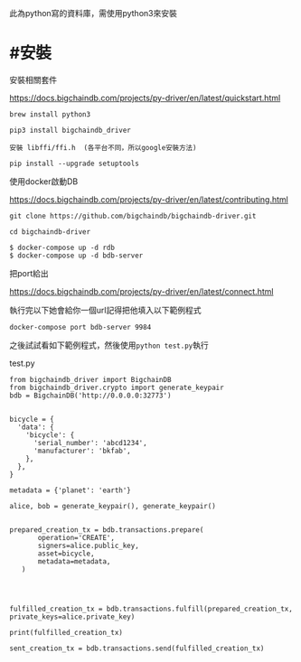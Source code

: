 此為python寫的資料庫，需使用python3來安裝


#  #安裝


安裝相關套件

https://docs.bigchaindb.com/projects/py-driver/en/latest/quickstart.html

```
brew install python3

pip3 install bigchaindb_driver

安裝 libffi/ffi.h  (各平台不同，所以google安裝方法)

pip install --upgrade setuptools

```


使用docker啟動DB

https://docs.bigchaindb.com/projects/py-driver/en/latest/contributing.html
```
git clone https://github.com/bigchaindb/bigchaindb-driver.git
 
cd bigchaindb-driver

$ docker-compose up -d rdb
$ docker-compose up -d bdb-server
```

把port給出

https://docs.bigchaindb.com/projects/py-driver/en/latest/connect.html

執行完以下她會給你一個url記得把他填入以下範例程式
```
docker-compose port bdb-server 9984
```


之後試試看如下範例程式，然後使用`python test.py`執行

test.py
```
from bigchaindb_driver import BigchainDB
from bigchaindb_driver.crypto import generate_keypair
bdb = BigchainDB('http://0.0.0.0:32773')


bicycle = {
  'data': {
    'bicycle': {
      'serial_number': 'abcd1234',
      'manufacturer': 'bkfab',
    },
  },
}

metadata = {'planet': 'earth'}

alice, bob = generate_keypair(), generate_keypair()


prepared_creation_tx = bdb.transactions.prepare(
       operation='CREATE',
       signers=alice.public_key,
       asset=bicycle,
       metadata=metadata,
   )




fulfilled_creation_tx = bdb.transactions.fulfill(prepared_creation_tx, private_keys=alice.private_key)

print(fulfilled_creation_tx)

sent_creation_tx = bdb.transactions.send(fulfilled_creation_tx)
```
